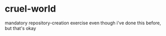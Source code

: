 # cruel-world
mandatory repository-creation exercise even though i've done this before, but that's okay
